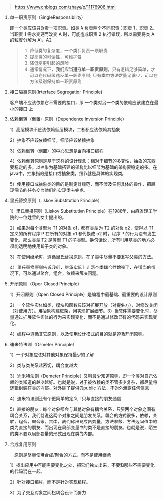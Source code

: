 > https://www.cnblogs.com/zhaye/p/11176906.html

1. 单一职责原则（SingleResponsibility）

   即一个类应该只负责一项职责。如类 A 负责两个不同职责：职责 1，职责 2。当职责 1 需求变更而改变 A 时，可能造成职责 2 执行错误，所以需要将类 A 的粒度分解为 A1，A2

   > 1. 降低类的复杂度，一个类只负责一项职责
   > 2. 提高类的可读性，可维护性
   > 3. 降低变更引起的风险
   > 4. 通常情况下，**我们应当遵守单一职责原则**，只有逻辑足够简单，才可以在代码级违反单一职责原则; 只有类中方法数量足够少，可以在方法级别保持单一职责原则

   

2. 接口隔离原则(Interface Segregation Principle)

   客户端不应该依赖它不需要的接口，即 一个类对另一个类的依赖应该建立在最小的接口 上 

   

3. 依赖倒转（倒置）原则（Dependence Inversion Principle）

   1）高层模块不应该依赖低层模块，二者都应该依赖其抽象

   2）抽象不应该依赖细节，细节应该依赖抽象

   3）依赖倒转（倒置）的中心思想是面向接口编程

   4）依赖倒转原则是基于这样的设计理念：相对于细节的多变性，抽象的东西要稳定的多。以抽象为基础搭建的架构比以细节为基础的架构要稳定的多。在java中，抽象指的是接口或抽象类，细节就是具体的实现类。

   5）使用接口或抽象类的目的是制定好规范，而不涉及任何具体的操作，把展现细节的任务交给他们的实现类去完成。

4. 里氏替换原则（Liskov Substitution Principle）

   1）里氏替换原则（Liskov Substitution Principle）在1988年，由麻省理工学院的一位姓里的女士提出的。

   2）如果对每个类型为 T1 的对象 o1，都有类型为 T2 的对象 o2，使得以 T1 定义的所有程序 P 在所有的对象 o1 都代换成 o2 时，程序 P 的行为没有发生变化，那么类型 T2 是类型 T1 的子类型。换句话说，所有引用基类的地方必须能透明地使用其子类的对象。

   3）在使用继承时，遵循里氏替换原则，在子类中尽量不要重写父类的方法。

   4）里氏替换原则告诉我们，继承实际上让两个类耦合性增强了，在适当的情况下，可以通过聚合，组合，依赖来解决问题。

5. 开闭原则（Open Closed Principle）

   1）开闭原则（Open Closed Principle）是编程中最基础、最重要的设计原则

   2）一个软件实体如类，模块和函数应该对扩展开放（对提供方），对修改关闭（对使用方）。用抽象构建框架，用实现扩展细节。3）当软件需要变化时，尽量通过扩展软件实体的行为来实现变化，而不是通过修改已有的代码来实现变化。

   4）编程中遵循其它原则，以及使用设计模式的目的就是遵循开闭原则。

6. 迪米特法则（Demeter Principle）

   1）一个对象应该对其他对象保持最少的了解

   2）类与类关系越密切，耦合度越大

   3）迪米特法则（Demeter Principle）又叫最少知道原则，即一个类对自己依赖的类知道的越少越好。也就是说，对于被依赖的类不管多少复杂，都尽量将逻辑封装在类的内部。对外除了提供的public 方法，不对外泄露任何信息

   4）迪米特法则还有个更简单的定义：只与直接的朋友通信

   5）直接的朋友：每个对象都会与其他对象有耦合关系，只要两个对象之间有耦合关系，我们就说这两个对象之间是朋友关系。耦合的方式很多，依赖，关联，组合，聚合等。其中，我们称出现成员变量，方法参数，方法返回值中的类为直接的朋友，而出现在局部变量中的类不是直接的朋友。也就是说，陌生的类不要以局部变量的形式出现在类的内部。

7. 合成复用原则

   　原则是尽量使用合成/聚合的方式，而不是使用继承

   1）找出应用中可能需要变化之处，把它们独立出来，不要和那些不需要变化的代码混在一起。

   2）针对接口编程，而不是针对实现编程。

   3）为了交互对象之间松耦合设计而努力